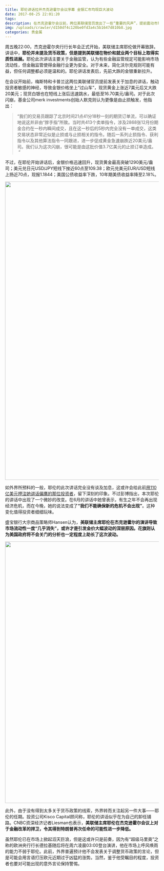```yaml
---
title: 耶伦讲话拉开杰克逊霍尔会议序幕 金银汇市均现巨大波动
date: 2017-08-25 22:01:20
tags: 
description: 在杰克逊霍尔会议前，两位美联储官员放出了一些“重要的风声”，提前震动市场，导致金价坐上“过山车”，不过耶伦讲话后金银价格短线拉升，现货黄金在1290美元关口下方小幅波动。
img: /uploads/crawler/d150df4c120be0fd3a4c5b1647d810b8.jpg
categories: 贵金属
---
```

<p>周五晚22:00，杰克逊霍尔央行行长年会正式开始，美联储主席耶伦做开幕致辞。讲话中，<strong>耶伦并未提及货币政策，但是提到美联储在物价和就业两个目标上取得实质性进展。</strong>耶伦此次讲话主要关于金融监管，认为有些金融监管规定可能影响市场流动性，但金融监管使得金融行业更为安全。对于未来，简化沃尔克规则可能有益，但任何调整都必须是温和的。耶伦讲话发表后，先前大跌的金银重新拉升。</p>

<p>在会议开始前，梅斯特和卡普兰这两位美联储官员提前发表关于加息的讲话，触动投资者敏感的神经，导致金银价格坐上&ldquo;过山车&rdquo;，现货黄金上涨近7美元后又大跌20美元；现货白银也在短线上涨后迅速跳水，最低至16.70美元/盎司。对于此次闪崩，基金公司merk&nbsp;investments创始人默克则认为更像是由止损触发，他指出：</p>

<blockquote>
<p>&ldquo;我们的交易员跟踪了北京时间21点41分18秒一刻的期货订单流，可以确证地说这并非由&ldquo;胖手指&rdquo;所致。当时共413个卖单指令，涉及2868张12月份期金合约在一秒内瞬间成交，且在这一秒后的5秒内完全没有一单成交，这类交易状态非常近似是止损或与止损相关的指令。随后一系列止损指令、获利指令以及其他算法指令一同跟进，进一步促成黄金急速崩跌近20美元/盎司。我们认为这次闪崩，很可能是由这批价值3.7亿美元的止损订单造成。 &nbsp;&rdquo;</p>
</blockquote>

<p>不过，在耶伦开始讲话后，金银价格迅速回升，现货黄金最高突破1290美元/盎司；美元兑日元USD/JPY短线下挫近60点至109.38；欧元兑美元EUR/USD短线上扬近70点，现报1.1844；美国公债收益率下跌，10年期美债收益率降至2.18%。</p>

<p><a href="https://cdn.jin10.com/video/pic/988292493143c9298b178acd27cf2c4f.jpg"><img alt="" src="/uploads/crawler/2017/8/29/988292493143c9298b178acd27cf2c4f.jpg" style="width: 880px; height: 979px;" /></a></p>

<p>如外界所预料的一般，耶伦的此次讲话完全没有谈及加息，这或许会给此前<a href="https://news.jin10.com/details.html?id=15060">用110亿美元押注她讲话偏鹰的那位投资者</a>，留下深刻的印象。不过彭博指出，本次耶伦的讲话中出现了一个微妙的改变。在6月的讲话中她曾表示，有生之年不会再出现经济危机，而在今晚，她的说法变成了<strong>&ldquo;我们不能确保新的危机不会出现&rdquo;</strong>。这种变化值得投资者细细玩味。</p>

<p>盛宝银行大宗商品策略师Hansen认为，<strong>美联储主席耶伦在杰克逊霍尔的演讲导致市场流动性一度&ldquo;几乎消失&rdquo;，或许才是引发金价大幅波动的深层原因。花旗则认为美国政府将不会关门的分析也一定程度上助长了这次波动。</strong></p>

<p><strong><a href="https://cdn.jin10.com/video/pic/d18cac3e89e425f56064edaac3bc94c2.jpg"><img alt="" src="/uploads/crawler/2017/8/29/d18cac3e89e425f56064edaac3bc94c2.jpg" style="width: 1102px; height: 858px;" /></a></strong></p>

<p>此外，由于没有得到太多关于货币政策的线索，外界转而关注起另一件大事&mdash;&mdash;耶伦的任期。投资公司Kisco Capital顾问称，耶伦的讲话似乎在为自己的卸任铺路。CNBC资深经济记者Liesman也表示，<strong>美联储主席耶伦在杰克逊霍尔会议上对于金融改革的捍卫，令其得到特朗普再次任命的可能性进一步降低。</strong></p>

<p>虽然耶伦已在市场上掀起滔天巨浪，但是这或许只是前奏，因为有&ldquo;超级马里奥&rdquo;之称的欧洲央行行长德拉基随后将在周六凌晨03:00登台演讲，他在市场上呼风唤雨的能力不弱于耶伦。此前，外界普遍预计他不会发表关于调整货币政策的言论，但是可能会用言语打压欧元近期过于凶猛的涨势。当然，鉴于他受瞩目的程度，投资者也要对可能出现的意外言论保持警惕。</p>
